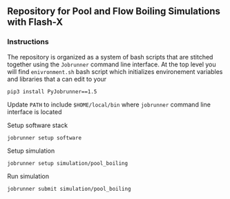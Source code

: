 ## Repository for Pool and Flow Boiling Simulations with Flash-X

### Instructions

The repository is organized as a system of bash scripts that are stitched together using the `Jobrunner` command line interface. At the top level you will find `enivronment.sh` bash script which initializes environement variables and libraries that a can edit to your 

```
pip3 install PyJobrunner==1.5
```


Update `PATH` to include `$HOME/local/bin` where `jobrunner` command line interface is located


Setup software stack

```
jobrunner setup software
```

Setup simulation

```
jobrunner setup simulation/pool_boiling
```

Run simulation

```
jobrunner submit simulation/pool_boiling
```
